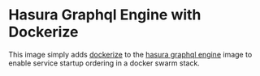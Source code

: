 # Hasura Graphql Engine with Dockerize

This image simply adds [dockerize](https://github.com/jwilder/dockerize) to the [hasura graphql engine](https://hub.docker.com/r/hasura/graphql-engine/) image to enable service startup ordering in a docker swarm stack.
